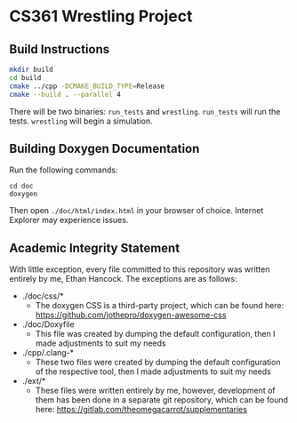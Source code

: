 # CS361 Wrestling Project

## Build Instructions

```sh
mkdir build
cd build
cmake ../cpp -DCMAKE_BUILD_TYPE=Release
cmake --build . --parallel 4
```

There will be two binaries: `run_tests` and `wrestling`.
`run_tests` will run the tests. `wrestling` will begin a simulation.

## Building Doxygen Documentation

Run the following commands:

```
cd doc
doxygen
```

Then open `./doc/html/index.html` in your browser of choice. Internet Explorer may experience issues.

## Academic Integrity Statement

With little exception, every file committed to this repository was written entirely by me, Ethan Hancock.
The exceptions are as follows:

* ./doc/css/*
    * The doxygen CSS is a third-party project, which can be found here: https://github.com/jothepro/doxygen-awesome-css
* ./doc/Doxyfile
    * This file was created by dumping the default configuration, then I made adjustments to suit my needs
* ./cpp/.clang-*
    * These two files were created by dumping the default configuration of the respective tool,
    then I made adjustments to suit my needs
* ./ext/*
    * These files were written entirely by me, however, development of them has been done in a separate git repository,
    which can be found here: https://gitlab.com/theomegacarrot/supplementaries
